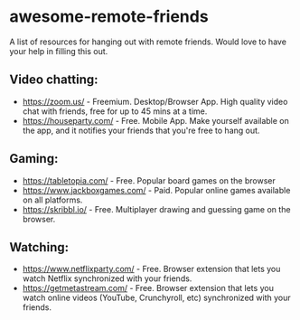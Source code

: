 # awesome-remote-friends
A list of resources for hanging out with remote friends. Would love to have your help in filling this out.

## Video chatting:
* https://zoom.us/ - Freemium. Desktop/Browser App. High quality video chat with friends, free for up to 45 mins at a time.
* https://houseparty.com/ - Free. Mobile App. Make yourself available on the app, and it notifies your friends that you're free to hang out.

## Gaming:

* https://tabletopia.com/ - Free. Popular board games on the browser
* https://www.jackboxgames.com/ - Paid. Popular online games available on all platforms.
* https://skribbl.io/ - Free. Multiplayer drawing and guessing game on the browser.

## Watching:
* https://www.netflixparty.com/ - Free. Browser extension that lets you watch Netflix synchronized with your friends.
* https://getmetastream.com/ - Free. Browser extension that lets you watch online videos (YouTube, Crunchyroll, etc) synchronized with your friends.


